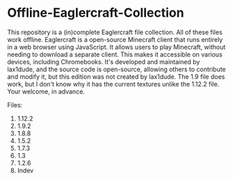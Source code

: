 # Offline-Eaglercraft-Collection
This repository is a (in)complete Eaglercraft file collection. All of these files work offline. Eaglercraft is a open-source Minecraft client that runs entirely in a web browser using JavaScript. It allows users to play Minecraft, without needing to download a separate client. This makes it accessible on various devices, including Chromebooks. It's developed and maintained by lax1dude, and the source code is open-source, allowing others to contribute and modify it, but this edition was not created by lax1dude. The 1.9 file does work, but I don't know why it has the current textures unlike the 1.12.2 file. Your welcome, in advance.

Files:
1. 1.12.2
2. 1.9.2
3. 1.8.8
4. 1.5.2
5. 1.7.3
6. 1.3
7. 1.2.6
8. Indev
